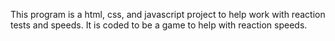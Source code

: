 This program is a html, css, and javascript project to help work with reaction tests and speeds. It is coded to be a game to help with reaction speeds.
